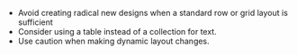 * Avoid creating radical new designs when a standard row or grid layout is sufficient
* Consider using a table instead of a collection for text.
* Use caution when making dynamic layout changes.
